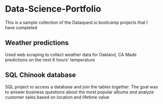 # Data-Science-Portfolio

This is a sample collection of the Dataquest.io bootcamp projects that I have completed


## Weather predictions
Used web scraping to collect weather data for Oakland, CA
Made predictions on the next 6 hours' temperature

## SQL Chinook database
SQL project to access a database and join the tables together.
The goal was to answer business questions about the most popular albums and analyze customer sales based on location and lifetime value
